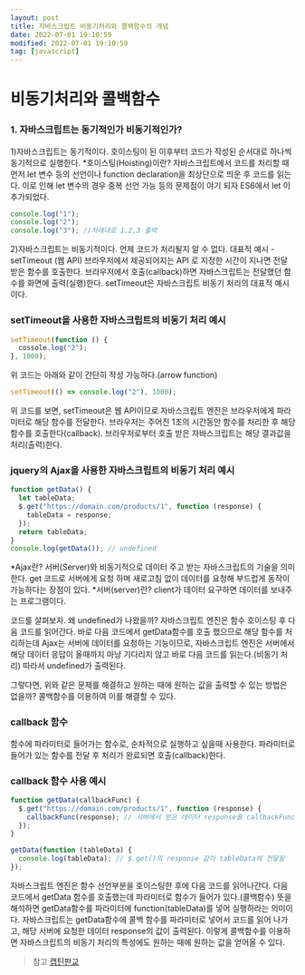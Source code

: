 ```yaml
---
layout: post
title: 자바스크립트 비동기처리와 콜백함수의 개념
date: 2022-07-01 19:10:59
modified: 2022-07-01 19:10:59
tag: [javascript]
---
```


# 비동기처리와 콜백함수
### 1. 자바스크립트는 동기적인가 비동기적인가?
1)자바스크립트는 동기적이다.
호이스팅이 된 이후부터 코드가 작성된 순서대로 하나씩 동기적으로 실행한다. \*호이스팅(Hoisting)이란? 자바스크립트에서 코드를 처리할 때 먼저 let 변수 등의 선언이나 function declaration을 최상단으로 띄운 후 코드를 읽는다. 이로 인해 let 변수의 경우 중복 선언 가능 등의 문제점이 야기 되자 ES6에서 let 이 추가되었다.

```javascript
console.log("1");
console.log("2");
console.log("3"); //차례대로 1,2,3 출력
```

2)자바스크립트는 비동기적이다. 언제 코드가 처리될지 알 수 없다.
대표적 예시 - setTimeout (웹 API)
브라우저에서 제공되어지는 API 로 지정한 시간이 지나면 전달 받은 함수를 호출한다.
브라우저에서 호출(callback)하면 자바스크립트는 전달했던 함수를 화면에 출력(실행)한다.
setTimeout은 자바스크립트 비동기 처리의 대표적 예시이다.

### setTimeout을 사용한 자바스크립트의 비동기 처리 예시

```javascript
setTimeout(function () {
  cossole.log("2");
}, 1000);
```

위 코드는 아래와 같이 간단히 작성 가능하다.(arrow function)

```javascript
setTimeout(() => console.log("2"), 1000);
```

위 코드를 보면, setTimeout은 웹 API이므로 자바스크립트 엔진은 브라우저에게 파라미터로 해당 함수를 전달한다. 브라우저는 주어진 1초의 시간동안 함수를 처리한 후 해당 함수를 호출한다(callback). 브라우저로부터 호출 받은 자바스크립트는 해당 결과값을 처리(출력)한다.

### jquery의 Ajax을 사용한 자바스크립트의 비동기 처리 예시

```javascript
function getData() {
  let tableData;
  $.get("https://domain.com/products/1", function (response) {
    tableData = response;
  });
  return tableData;
}
console.log(getData()); // undefined
```

*Ajax란? 서버(Server)와 비동기적으로 데이터 주고 받는 자바스크립트의 기술을 의미한다. get 코드로 서버에게 요청 하며 새로고침 없이 데이터를 요청해 부드럽게 동작이 가능하다는 장점이 있다.
*서버(server)란? client가 데이터 요구하면 데이터를 보내주는 프로그램이다.

코드를 살펴보자. 왜 undefined가 나왔을까? 자바스크립트 엔진은 함수 호이스팅 후 다음 코드를 읽어간다. 바로 다음 코드에서 getData함수를 호출 했으므로 해당 함수를 처리하는데 Ajax는 서버에 데이터를 요청하는 기능이므로, 자바스크립트 엔진은 서버에서 해당 데이터 응답이 올때까지 마냥 기다리지 않고 바로 다음 코드를 읽는다.(비동기 처리) 따라서 undefined가 출력된다.

그렇다면, 위와 같은 문제를 해결하고 원하는 때에 원하는 값을 출력할 수 있는 방법은 없을까? 콜백함수를 이용하여 이를 해결할 수 있다.

### callback 함수

함수에 파라미터로 들어가는 함수로, 순차적으로 실행하고 싶을때 사용한다.
파라미터로 들어가 있는 함수를 전달 후 처리가 완료되면 호출(callback)한다.

### callback 함수 사용 예시

```javascript
function getData(callbackFunc) {
  $.get("https://domain.com/products/1", function (response) {
    callbackFunc(response); // 서버에서 받은 데이터 response를 callbackFunc() 함수에 넘겨줌
  });
}

getData(function (tableData) {
  console.log(tableData); // $.get()의 response 값이 tableData에 전달됨
});
```

자바스크립트 엔진은 함수 선언부분을 호이스팅한 후에 다음 코드를 읽어나간다. 다음 코드에서 getData 함수를 호출했는데 파라미터로 함수가 들어가 있다.(콜백함수)
뜻을 해석하면 getData함수를 파라미터에 function(tableData)를 넣어 실행하라는 의미이다. 자바스크립트는 getData함수에 콜백 함수를 파라미터로 넣어서 코드를 읽어 나가고,
해당 서버에 요청한 데이터 response의 값이 출력된다. 이렇게 콜백함수를 이용하면 자바스크립트의 비동기 처리의 특성에도 원하는 때에 원하는 값을 얻어올 수 있다.

> 참고
[캡틴판교](https://joshua1988.github.io/web-development/javascript/javascript-asynchronous-operation/#%EB%B9%84%EB%8F%99%EA%B8%B0-%EC%B2%98%EB%A6%AC%EC%9D%98-%EB%91%90-%EB%B2%88%EC%A7%B8-%EC%82%AC%EB%A1%80)
